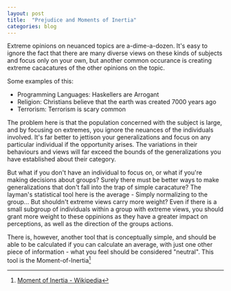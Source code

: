 ```yaml
---
layout: post
title:  "Prejudice and Moments of Inertia"
categories: blog
---
```


<!--

* Extreme Opinions
* Examples
* Ignoring Individuals
* Establishing Patterns
* Going too far the other way isn't reasonable either
* There /are/ trends, useful-generalizations
* The moment-of-inertia from mathematics provides a way to easily establish a useful generalization
* Definition of Moment-of-inertia
* What is neutral?
* How to the analogy applies
* Example
* Implications
* You only hear about extremes

-->

Extreme opinions on neuanced topics are a-dime-a-dozen. It's easy to ignore the
fact that there are many diverse views on these kinds of subjects and focus only
on your own, but another common occurance is creating extreme cacacatures of
the other opinions on the topic.

Some examples of this:

* Programming Languages: Haskellers are Arrogant
* Religion: Christians believe that the earth was created 7000 years ago
* Terrorism: Terrorism is scary common

<!--more-->

The problem here is that the population concerned with the subject is
large, and by focusing on extremes, you ignore the neuances of the individuals
involved. It's far better to jettison your generalizations and focus on any
particular individual if the opportunity arises. The variations in their
behaviours and views will far exceed the bounds of the generalizations
you have established about their category.

But what if you don't have an individual to focus on, or what if you're
making decisions about groups? Surely there must be better ways to make
generalizations that don't fall into the trap of simple caracature?
The layman's statistical tool here is the average - Simply normalizing to the
group... But shouldn't extreme views carry more weight?
Even if there is a small subgroup of individuals within a group with extreme
views, you should grant more weight to these oppinions as they have a greater
impact on perceptions, as well as the direction of the groups actions.

There is, however, another tool that is conceptually simple, and should be
able to be calculated if you can calculate an average, with just one other
piece of information - what you feel should be considered "neutral".
This tool is the Moment-of-Inertia[^1]

[^1]: <a href="https://en.wikipedia.org/wiki/Moment_of_inertia">Moment of Inertia - Wikipedia</a>
